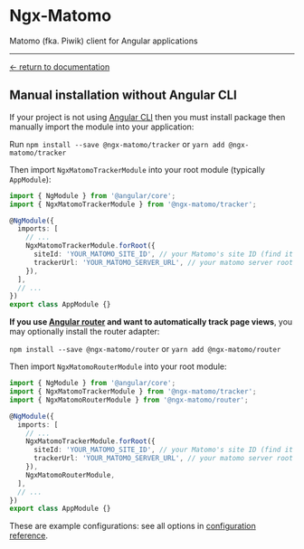 # Ngx-Matomo

Matomo (fka. Piwik) client for Angular applications

---

[← return to documentation](../README.md)

## Manual installation without Angular CLI

If your project is not using [Angular CLI](https://angular.io/cli/add) then you must install package then manually
import the module into your application:

Run `npm install --save @ngx-matomo/tracker` or `yarn add @ngx-matomo/tracker`

Then import `NgxMatomoTrackerModule` into your root module (typically `AppModule`):

```typescript
import { NgModule } from '@angular/core';
import { NgxMatomoTrackerModule } from '@ngx-matomo/tracker';

@NgModule({
  imports: [
    // ...
    NgxMatomoTrackerModule.forRoot({
      siteId: 'YOUR_MATOMO_SITE_ID', // your Matomo's site ID (find it in your Matomo's settings)
      trackerUrl: 'YOUR_MATOMO_SERVER_URL', // your matomo server root url
    }),
  ],
  // ...
})
export class AppModule {}
```

**If you use [Angular router](https://angular.io/guide/router) and want to automatically track page views**, you may
optionally install the router adapter:

`npm install --save @ngx-matomo/router` or `yarn add @ngx-matomo/router`

Then import `NgxMatomoRouterModule` into your root module:

```typescript
import { NgModule } from '@angular/core';
import { NgxMatomoTrackerModule } from '@ngx-matomo/tracker';
import { NgxMatomoRouterModule } from '@ngx-matomo/router';

@NgModule({
  imports: [
    // ...
    NgxMatomoTrackerModule.forRoot({
      siteId: 'YOUR_MATOMO_SITE_ID', // your Matomo's site ID (find it in your Matomo's settings)
      trackerUrl: 'YOUR_MATOMO_SERVER_URL', // your matomo server root url
    }),
    NgxMatomoRouterModule,
  ],
  // ...
})
export class AppModule {}
```

These are example configurations: see all options in [configuration reference](configuration-reference.md).
